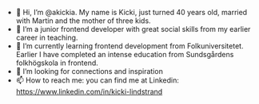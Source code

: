 - 👋 Hi, I’m @akickia. My name is Kicki, just turned 40 years old, married with Martin and the mother of three kids. 
- 👀 I’m a junior frontend developer with great social skills from my earlier career in teaching. 
- 🌱 I’m currently learning frontend development from Folkuniversitetet. Earlier I have completed an intense education from Sundsgårdens folkhögskola in frontend.  
- 💞️ I’m looking for connections and inspiration
- 📫 How to reach me: you can find me at Linkedin: https://www.linkedin.com/in/kicki-lindstrand

<!---
akickia/akickia is a ✨ special ✨ repository because its `README.md` (this file) appears on your GitHub profile.
You can click the Preview link to take a look at your changes.
--->
